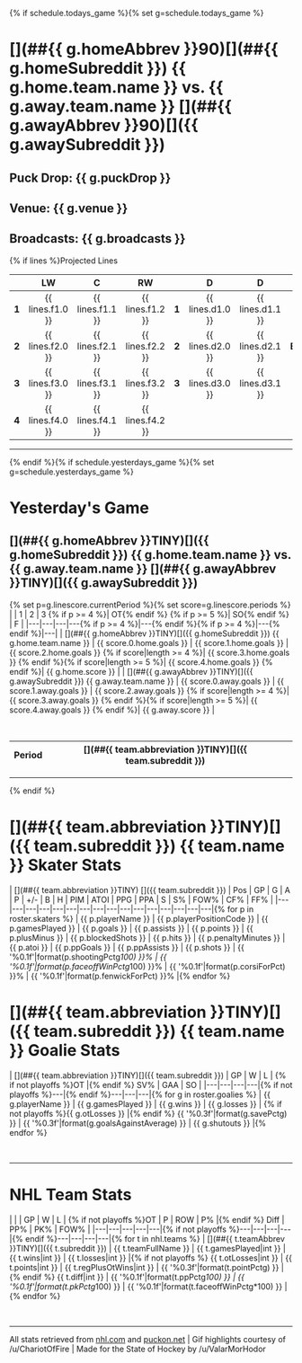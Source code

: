 {% if schedule.todays_game %}{% set g=schedule.todays_game %}
# [](##{{ g.homeAbbrev }}90)[](##{{ g.homeSubreddit }}) {{ g.home.team.name }} vs. {{ g.away.team.name }} [](##{{ g.awayAbbrev }}90)[]({{ g.awaySubreddit }})

## **Puck Drop**: {{ g.puckDrop }}
## **Venue**: {{ g.venue }}
## **Broadcasts**: {{ g.broadcasts }}

{% if lines %}Projected Lines

| [](##MINTINY) | LW | C | RW | [](##MINTINY) | D | D | [](##MINTINY) | Goalie |
|:---:|:---:|:---:|:---:|:---:|:---:|:---:|:---:|:---:|
| **1** | {{ lines.f1.0 }} | {{ lines.f1.1 }} | {{ lines.f1.2 }}  | **1** | {{ lines.d1.0 }} | {{ lines.d1.1 }} | **Start** | {{ lines.g1.0 }} |
| **2** | {{ lines.f2.0 }} | {{ lines.f2.1 }} | {{ lines.f2.2 }}  | **2** | {{ lines.d2.0 }} | {{ lines.d2.1 }} | **Backup** | {{ lines.g1.1 }} |
| **3** | {{ lines.f3.0 }} | {{ lines.f3.1 }} | {{ lines.f3.2 }}  | **3** | {{ lines.d3.0 }} | {{ lines.d3.1 }} | | |
| **4** | {{ lines.f4.0 }} | {{ lines.f4.1 }} | {{ lines.f4.2 }}  | | | |  | |{% endif %}

-----
{% endif %}{% if schedule.yesterdays_game %}{% set g=schedule.yesterdays_game %}
# Yesterday's Game

## [](##{{ g.homeAbbrev }}TINY)[]({{ g.homeSubreddit }}) {{ g.home.team.name }} vs. {{ g.away.team.name }} [](##{{ g.awayAbbrev }}TINY)[]({{ g.awaySubreddit }})

{% set p=g.linescore.currentPeriod %}{% set score=g.linescore.periods %}
| [](##NHLTINY) | 1 | 2 | 3 {% if p >= 4 %}| OT{% endif %} {% if p >= 5 %}| SO{% endif %} | F |
|---|---|---|---{% if p >= 4 %}|---{% endif %}{% if p >= 4 %}|---{% endif %}|---|
| [](##{{ g.homeAbbrev }}TINY)[]({{ g.homeSubreddit }}) {{ g.home.team.name }} |  {{ score.0.home.goals }} |  {{ score.1.home.goals }} |  {{ score.2.home.goals }} {% if score|length >= 4 %}| {{ score.3.home.goals }} {% endif %}{% if score|length >= 5 %}|  {{ score.4.home.goals }} {% endif %}| {{ g.home.score }} |
| [](##{{ g.awayAbbrev }}TINY)[]({{ g.awaySubreddit }}) {{ g.away.team.name }} |  {{ score.0.away.goals }} |  {{ score.1.away.goals }} |  {{ score.2.away.goals }} {% if score|length >= 4 %}| {{ score.3.away.goals }} {% endif %}{% if score|length >= 5 %}|  {{ score.4.away.goals }} {% endif %}| {{ g.away.score }} |

&nbsp;

| Period | [](##{{ team.abbreviation }}TINY)[]({{ team.subreddit }}) | |
|---|---|---|

-----
{% endif %}

# [](##{{ team.abbreviation }}TINY)[]({{ team.subreddit }}) {{ team.name }} Skater Stats

| [](##{{ team.abbreviation }}TINY) []({{ team.subreddit }}) | Pos | GP | G | A | P | +/- | B | H | PIM | ATOI | PPG | PPA | S | S% | FOW% | CF% | FF% |
|---|---|---|---|---|---|---|---|---|---|---|---|---|---|---|---|{% for p in roster.skaters %}
| {{ p.playerName }} | {{ p.playerPositionCode }} | {{ p.gamesPlayed }} | {{ p.goals }} | {{ p.assists }} | {{ p.points }} | {{ p.plusMinus }} | {{ p.blockedShots }} | {{ p.hits }} | {{ p.penaltyMinutes }} | {{ p.atoi }} | {{ p.ppGoals }} | {{ p.ppAssists }} | {{ p.shots }} | {{ '%0.1f'|format(p.shootingPctg*100) }}% | {{ '%0.1f'|format(p.faceoffWinPctg*100) }}% | {{ '%0.1f'|format(p.corsiForPct) }}% | {{ '%0.1f'|format(p.fenwickForPct) }}% |{% endfor %}


# [](##{{ team.abbreviation }}TINY)[]({{ team.subreddit }}) {{ team.name }} Goalie Stats

| [](##{{ team.abbreviation }}TINY)[]({{ team.subreddit }}) | GP | W | L | {% if not playoffs %}OT |{% endif %} SV% | GAA | SO |
|---|---|---|---|{% if not playoffs %}---|{% endif %}---|---|---|{% for g in roster.goalies %}
| {{ g.playerName }} | {{ g.gamesPlayed }} | {{ g.wins }} | {{ g.losses }} | {% if not playoffs %}{{ g.otLosses }} |{% endif %} {{ '%0.3f'|format(g.savePctg) }} | {{ '%0.3f'|format(g.goalsAgainstAverage) }} | {{ g.shutouts }} |{% endfor %}

&nbsp;

-----


# [](##NHLTINY) NHL Team Stats

| [](##NHLTINY) | | GP | W | L | {% if not playoffs %}OT | P | ROW | P% |{% endif %} Diff | PP% | PK% | FOW% |
|---|---|---|---|---|{% if not playoffs %}---|---|---|---|{% endif %}---|---|---|---|{% for t in nhl.teams %}
| [](##{{ t.teamAbbrev }}TINY)[]({{ t.subreddit }}) | {{ t.teamFullName }} | {{ t.gamesPlayed|int }} | {{ t.wins|int }} | {{ t.losses|int }} |{% if not playoffs %} {{ t.otLosses|int }} | {{ t.points|int }} | {{ t.regPlusOtWins|int }} | {{ '%0.3f'|format(t.pointPctg) }} |{% endif %} {{ t.diff|int }} | {{ '%0.1f'|format(t.ppPctg*100) }} | {{ '%0.1f'|format(t.pkPctg*100) }} | {{ '%0.1f'|format(t.faceoffWinPctg*100) }} |{% endfor %}

&nbsp;

-----

All stats retrieved from [nhl.com](https://www.nhl.com.stats) and [puckon.net](http://puckon.net)  | Gif highlights courtesy of /u/ChariotOfFire | Made for the State of Hockey by /u/ValarMorHodor
